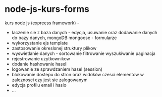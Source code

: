 # node-js-kurs-forms

kurs node js (expreess framework) -

- laczenie sie z baza danych - edycja, usuwanie oraz dodawanie danych do bazy danych, mongoDB mongoose - formularze
- wykorzystanie ejs template
- zastosowanie okreslonej struktury plikow
- wyswietlanie danych - sortowanie filtrowanie wyszukiwanie paginacja
- rejestrowanie uzytkownikow
- dodanie hashowanie hasel
- logowanie ze sprawdzaniem hasel (session)
- blokowanie dostepu do stron oraz widoków czesci elementow w zaleznosci czy jest sie zalogowanym
- edycja profilu email i haslo
- ...
